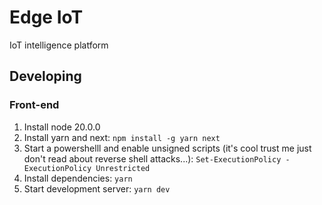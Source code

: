# Edge IoT
IoT intelligence platform

## Developing

### Front-end
1. Install node 20.0.0
2. Install yarn and next: `npm install -g yarn next`
3. Start a powershelll and enable unsigned scripts (it's cool trust me just don't read about reverse shell attacks...): `Set-ExecutionPolicy -ExecutionPolicy Unrestricted`
4. Install dependencies: `yarn`
5. Start development server: `yarn dev`


